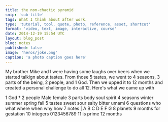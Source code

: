 ```yaml
---
title: the non-chaotic pyramid
snip: 'sub-title'
tags: What I think about after work.
type: 'tutorial, tool, quote, photo, reference, asset, shortcut'
format: 'video, text, image, interactive, course'
date: 2014-12-19 15:54 UTC
layout: blog_post
blog: notes
published: false
image: 'heros/joke.png'
caption: 'a photo caption goes here'
---
```


My brother Mike and I were having some laughs over beers when we started talkign about tastes. From those 5 tastes, we went to 4 seasons, 3 parts of the being, 2 people, and 1 God. Then we upped it to 12 months and created a personal challenge to do all 12. Here's what we came up with

1  God †
2  people Male female
3  parts body soul spirit
4  seasons winter summer spring fall
5  tastes sweet sour salty bitter umami
6  questions who what where when why how
7  notes | A B C D E F G
8  planets
9  months for gestation
10 integers 0123456789
11 is prime
12 months
